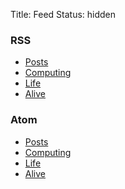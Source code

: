 Title: Feed
Status: hidden

### RSS

* [Posts](/feeds/rss.xml)
* [Computing](http://grapeot.me/feeds/computing.rss.xml)
* [Life](http://grapeot.me/feeds/life.rss.xml)
* [Alive](http://grapeot.me/feeds/alive.rss.xml)

### Atom

* [Posts](/feeds/atom.xml)
* [Computing](http://grapeot.me/feeds/computing.atom.xml)
* [Life](http://grapeot.me/feeds/life.atom.xml)
* [Alive](http://grapeot.me/feeds/alive.atom.xml)
